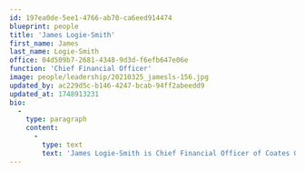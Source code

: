 ```yaml
---
id: 197ea0de-5ee1-4766-ab70-ca6eed914474
blueprint: people
title: 'James Logie-Smith'
first_name: James
last_name: Logie-Smith
office: 04d509b7-2681-4348-9d3d-f6efb647e06e
function: 'Chief Financial Officer'
image: people/leadership/20210325_jamesls-156.jpg
updated_by: ac229d5c-b146-4247-bcab-94ff2abeedd9
updated_at: 1748913231
bio:
  -
    type: paragraph
    content:
      -
        type: text
        text: 'James Logie-Smith is Chief Financial Officer of Coates Group, where he oversees all finance, business technology solutions and risk management across the global network of Coates Group’s investments and operations. James is a deeply experienced CFO with executive experience spanning global markets across finance, strategy and corporate development in the digital, consumer products and media industries. His career includes leadership roles across a range of Australian and global companies - Sara Lee Corporation, Valspar and Allied Pinnacle to name a few. James holds an MBA from Kellogg School of Management, a Chartered Accountant designation from Chartered Accountants Australia and New Zealand, and a Bachelor’s degree from the University of Melbourne. He is also a graduate of the Company Directors Course from the Australian Institute of Company Director underscoring his non-executive expertise - James is currently serving as a Director of Documentary Australia Foundation.'
---
```

